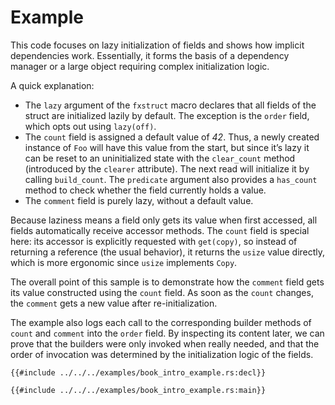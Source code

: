 # Example

This code focuses on lazy initialization of fields and shows how implicit dependencies work. Essentially, it forms the basis of a dependency manager or a large object requiring complex initialization logic.

A quick explanation:

- The `lazy` argument of the `fxstruct` macro declares that all fields of the struct are initialized lazily by default. The exception is the `order` field, which opts out using `lazy(off)`.
- The `count` field is assigned a default value of _42_. Thus, a newly created instance of `Foo` will have this value from the start, but since it’s lazy it can be reset to an uninitialized state with the `clear_count` method (introduced by the `clearer` attribute). The next read will initialize it by calling `build_count`.
    The `predicate` argument also provides a `has_count` method to check whether the field currently holds a value.
- The `comment` field is purely lazy, without a default value.

Because laziness means a field only gets its value when first accessed, all fields automatically receive accessor methods. The `count` field is special here: its accessor is explicitly requested with `get(copy)`, so instead of returning a reference (the usual behavior), it returns the `usize` value directly, which is more ergonomic since `usize` implements `Copy`.

The overall point of this sample is to demonstrate how the `comment` field gets its value constructed using the `count` field. As soon as the `count` changes, the `comment` gets a new value after re-initialization.

The example also logs each call to the corresponding builder methods of `count` and `comment` into the `order` field. By inspecting its content later, we can prove that the builders were only invoked when really needed, and that the order of invocation was determined by the initialization logic of the fields.

```rust,ignore
{{#include ../../../examples/book_intro_example.rs:decl}}

{{#include ../../../examples/book_intro_example.rs:main}}
```
